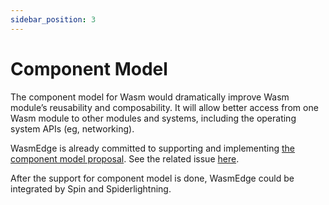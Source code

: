 ```yaml
---
sidebar_position: 3
---
```


# Component Model

The component model for Wasm would dramatically improve Wasm module’s reusability and composability. It will allow better access from one Wasm module to other modules and systems, including the operating system APIs (eg, networking).

WasmEdge is already committed to supporting and implementing [the component model proposal](https://github.com/WebAssembly/component-model). See the related issue [here](https://github.com/WasmEdge/WasmEdge/issues/1892).

After the support for component model is done, WasmEdge could be integrated by Spin and Spiderlightning.
